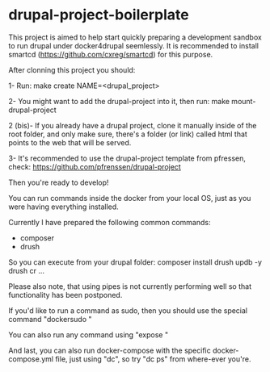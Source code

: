 # drupal-project-boilerplate

This project is aimed to help start quickly preparing a development sandbox to run drupal under docker4drupal seemlessly.
It is recommended to install smartcd (https://github.com/cxreg/smartcd) for this purpose.

After clonning this project you should:

1- Run: make create NAME=<drupal_project>

2- You might want to add the drupal-project into it, then run:
		make mount-drupal-project

2 (bis)- If you already have a drupal project, clone it manually inside of the root folder, and only make sure, there's a folder (or link) called html that points to the web that will be served.

3- It's recommended to use the drupal-project template from pfressen, check: https://github.com/pfrenssen/drupal-project

Then you're ready to develop!

You can run commands inside the docker from your local OS, just as you were having everything installed.

Currently I have prepared the following common commands:
- composer
- drush

So you can execute from your drupal folder:
composer install 
drush updb -y
drush cr
...

Please also note, that using pipes is not currently performing well so that functionality has been postponed.

If you'd like to run a command as sudo, then you should use the special command "dockersudo <my-command>"

You can also run any command using "expose <any-command>"

And last, you can also run docker-compose with the specific docker-compose.yml file, just using "dc", so try "dc ps" from where-ever you're. 
